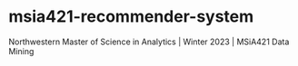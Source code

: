 # msia421-recommender-system
Northwestern Master of Science in Analytics | Winter 2023 | MSiA421 Data Mining
